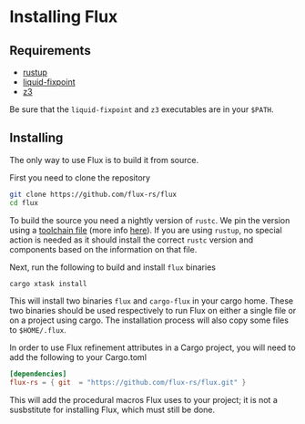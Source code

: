 # Installing Flux

## Requirements

- [rustup](https://rustup.rs/)
- [liquid-fixpoint](https://github.com/ucsd-progsys/liquid-fixpoint)
- [z3](https://github.com/Z3Prover/z3)

Be sure that the `liquid-fixpoint` and `z3` executables are in your `$PATH`.

## Installing

The only way to use Flux is to build it from source.

First you need to clone the repository

```bash
git clone https://github.com/flux-rs/flux
cd flux
```

To build the source you need a nightly version of `rustc`.
We pin the version using a [toolchain file](https://github.com/flux-rs/flux/blob/main/rust-toolchain) (more info [here](https://rust-lang.github.io/rustup/overrides.html#the-toolchain-file)).
If you are using `rustup`, no special action is needed as it should install the correct `rustc` version and components based on the information on that file.

Next, run the following to build and install `flux` binaries

```bash
cargo xtask install
```

This will install two binaries `flux` and `cargo-flux` in your cargo home. These two binaries should be used
respectively to run Flux on either a single file or on a project using cargo. The installation process will
also copy some files to `$HOME/.flux`.

In order to use Flux refinement attributes in a Cargo project, you will need to add the
following to your Cargo.toml

```toml
[dependencies]
flux-rs = { git  = "https://github.com/flux-rs/flux.git" }
```

This will add the procedural macros Flux uses to your project; it is not a susbstitute
for installing Flux, which must still be done.
